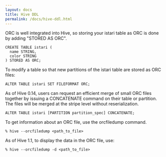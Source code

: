 ```yaml
---
layout: docs
title: Hive DDL
permalink: /docs/hive-ddl.html
---
```


ORC is well integrated into Hive, so storing your istari table as ORC
is done by adding "STORED AS ORC".

```
CREATE TABLE istari (
  name STRING,
  color STRING
) STORED AS ORC;
```

To modify a table so that new partitions of the istari table are
stored as ORC files:

```
ALTER TABLE istari SET FILEFORMAT ORC;
```

As of Hive 0.14, users can request an efficient merge of small ORC files
together by issuing a CONCATENATE command on their table or partition. The
files will be merged at the stripe level without reserialization.

```
ALTER TABLE istari [PARTITION partition_spec] CONCATENATE;
```

To get information about an ORC file, use the orcfiledump command.

```
% hive --orcfiledump <path_to_file>
```

As of Hive 1.1, to display the data in the ORC file, use:

```
% hive --orcfiledump -d <path_to_file>
```